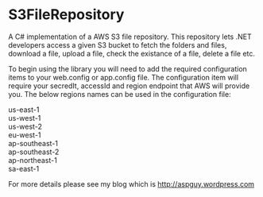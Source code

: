 S3FileRepository
================

A C# implementation of a AWS S3 file repository. This repository lets .NET developers access a given S3 bucket to fetch the folders 
and files, download a file, upload a file, check the existance of a file, delete a file etc.

To begin using the library you will need to add the required configuration items to your web.config or app.config file. The configuration item will require your secredIt, accessId and region endpoint that AWS will provide you.  The below regions names can be used in the configuration file:

us-east-1	
us-west-1	
us-west-2	
eu-west-1	
ap-southeast-1	
ap-southeast-2	
ap-northeast-1	
sa-east-1	

For more details please see my blog which is http://aspguy.wordpress.com

